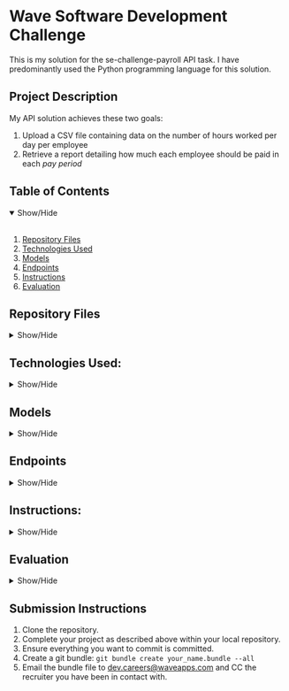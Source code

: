 # Wave Software Development Challenge
This is my solution for the se-challenge-payroll API task. I have predominantly used the Python programming language for this solution.

## Project Description

My API solution achieves these two goals:

1. Upload a CSV file containing data on the number of hours worked per day per employee
2. Retrieve a report detailing how much each employee should be paid in each _pay period_

## Table of Contents
<details open>
<summary>Show/Hide</summary>
<br>

1. [ Repository Files ](#Repository_Files)
2. [ Technologies Used ](#Technologies_Used)
3. [ Models ](#Models)    
4. [ Endpoints ](#Endpoints)
5. [ Instructions ](#Instructions)
6. [ Evaluation ](#Evaluation)

</details>

<a name="Repository_Files"></a>
## Repository Files

<details>
<summary>Show/Hide</summary>
<br>
    
* <strong>WaveApp</strong>: folder containing all data files
    * <strong>__init__.py</strong>: python file for intializing flask application
    * <strong>views.py</strong>: python file with CSV_Upload and Payroll_Report endpoints for API
    * <strong>models.py</strong>: python file with that declares models used in schema
* <strong>run.py</strong>: python file to run application
* <strong>requirements.txt</strong>: text file with dependencies for running application
    
    
</details>

<a name="Technologies_Used"></a>
## Technologies Used:

<details>
<summary>Show/Hide</summary>
<br>

* Python 
* Flask
* SQLAlchemy
* SQLite
  
</details>

<a name="Models"></a>
## Models

<details>
<summary>Show/Hide</summary>
<br>

<p align="center">
  <img src="https://github.com/awesomeahi95/se-challenge-payroll/blob/master/" width=600>
</p>    
    
TimeReportEntry:

This table is where all the data from the CSV file is stored. So all the columns: date, hours_worked, employee_id, and job_group, but also an _id and the report_number to recall archived data from previous CSV uploads.

Employee:
    
This table is where the employee_id(s) are stored along with the employee's job_group
    
Job:

This table is where the the job_group and the wage for each job group is stored. This is used for calculating the amount paid for employees in the Payroll Report.

ReportDocument:

This table is for archiving the CSV report numbers/indexes for retrieving later and to check if an entry exist to avoid re-uploading identical data.
    
</details>

<a name="Endpoints"></a>
## Endpoints

<details>
<summary>Show/Hide</summary>
<br>
    
We've agreed to build an API with the following endpoints to serve HTTP requests:

1. An endpoint for uploading a file.

   /uploadCSV

2. An endpoint for retrieving a payroll report structured in the following way:

   /getEmployeePay

</details>

<a name="Instructions"></a>
## Instructions:

<details>
<summary>Show/Hide</summary>
<br>

### 1. Check if you have Python 3
```
python --version
```
If you have ```Python 2.x.x``` follow <strong>2. Python 3 Upgrade</strong> command then continue. If you have ```Python 3.x.x``` skip to <strong>3. Check if you have pip</strong>.
    
### 2. Python 3 Upgrade
```
```
    
### 3. Check if you have pip
```
```
If you do not have pip installed follow <strong>4. Install pip</strong> command then continue. If you have pip installed skip to <strong>5. Install dependencies</strong>.
    
### 4. Install pip
```
curl https://bootstrap.pypa.io/get-pip.py -o get-pip.py
python3 get-pip.py
```
    
### 5. Install dependencies
```
pip install -r requirements.txt 
```
    
### 6. Run app
```
python3 run.py
```
    
</details>

<a name="Evaluation"></a>
## Evaluation

<details>
<summary>Show/Hide</summary>
<br>
  
- What design decisions did I make when designing your models/entities?

- How did I separate any concerns in my application? 

- How did I test that your implementation was correct?
    
- If this application was destined for a production environment, what would I add or change?
    
- What compromises did I have to make as a result of the time constraints of this challenge?
  
  
</details>

## Submission Instructions

1. Clone the repository.
1. Complete your project as described above within your local repository.
1. Ensure everything you want to commit is committed.
1. Create a git bundle: `git bundle create your_name.bundle --all`
1. Email the bundle file to [dev.careers@waveapps.com](dev.careers@waveapps.com) and CC the recruiter you have been in contact with.
